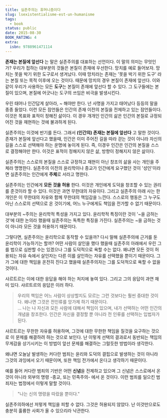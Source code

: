 ```yaml
---
title: 실존주의는 휴머니즘이다
slug: lsexistentialisme-est-un-humanisme
tags:
  - book
status: public
date: 2015-08-30
BOOK_RATING: 4
extra:
  isbn: 9788961471114
---
```


**존재는 본질에 앞선다** 는 말은 실존주의를 대표하는 선언이다. 이 말의 의미는 무엇인가? 우리가 접하는 대부분의 것들은 본질이 존재에 우선한다. 망치를 예로 들어보자. 망치는 못을 박기 위한 도구로서 생겨났다. 이때 망치라는 존재는 '못을 박기 위한 도구' 라는 본질 또는 목적 이후에 오는 것이다. 때문에 망치의 경우 본질이 존재에 앞선다. 이와 같이 우리가 사용하는 모든 **도구**는 본질이 존재에 앞선다 할 수 있다. 그 도구들에는 본질이 있으며, 본질에 어긋나는 도구의 쓰임은 비극을 발생시킨다.

우린 태어나 인간답게 살아라, ~ 해야만 한다. 넌 사명을 가지고 태어났다 등등의 말을 종종 들었다. 이런 모든 잠언들은 인간의 존재 이전의 본질을 전제하고 있는 잠언들이다. 이것은 목표와 표적이 정해진 삶이다. 이 경우 개개인 인간의 삶은 인간의 본질로 규정되어진 것을 재현하는 것에 불과하게 된다. 

실존주의는 이것에 반기를 든다. 그래서 **(인간의) 존재는 본질에 앞선다** 고 말한 것이다. 존재가 본질에 앞선다고 했을때, 인간은 이미 주어진 길을 따라 걷는 것이 아니라 자신의 길을 스스로 선택해야 하는 운명에 놓이게 된다. 즉, 이경우 인간은 인간의 본질을 스스로 결정해야만 한다. 이것은 표적이 정해지지 않은 삶, 방향이 정해지지 않은 삶이다. 

실존주의는 스스로의 본질을 스스로 규정하고 재현이 아닌 창조의 삶을 사는 개인을 주체라 명명한다. 실존주의 이전의 윤리학이나 종교가 인간에게 요구했던 것이 '성인'이라면 실존주의는 인간에게 **주체**로 서라고 명한다.

실존주의는 인간에게 **모든 것을 허용** 한다. 이것은 개인에게 도덕을 창조할 수 있는 권리를 준것이라 할 수 있다. 이것은 과연 무한대의 자유이다. 그리고 실존주의 아래 사는 한 개인은 이 무한대의 자유와 함께 무한대의 책임감을 느낀다. 스스로의 행동은 그 누구도 아닌 스스로의 선택으로 온 것이기에, 어느 누구에게도 책임을 전가할 수 없기 때문이다. 

대부분의 ~주의는 윤리학적 특성을 가지고 있다. 윤리학적 특징이란 것이 '~을 금하는 것'에 대한 논의라 했을때 실존주의는 독특한 특징을 가진다. 실존주의는 ~을 금하는 것이 아니라 모든 것을 허용하기 때문이다. 

그렇다면, 실존주의는 윤리학으로 동작할 수 있을까? 다시 말해 실존주의에 근거를 둔 윤리학이 가능하기는 할까? 어떤 사람이 살인을 했다 했을때 실존주의 아래에서 우린 그를 법으로 심판할 수는 있겠으나 그를 도덕적으로 욕할 수는 없다. 왜냐면 모든 것이 허용되는 자유 속에서 살인자는 다른 이를 살인하는 자유를 선택했을 뿐이기 때문이다. 그가 그에 대한 책임을 온전히 진다고 했을때 실존주의자는 그를 도덕적으로 욕할 수 없을 것이다. 

샤르트르는 이에 대한 응답을 해야 하는 처지에 놓여 있다. 그리고 그의 응답이 과연 재미 있다. 샤르트르의 응답은 이러 하다.

  > 우리의 책임은 어느 사람이 상상할지도 모르는 그런 것보다는 훨씬 중대한 것이다. 왜나면 그것은 전인류를 앙가제 하기 때문이다.  
  ...
  나는 나 자신과 모든 사람에 대해서 책임이 있으며, 내가 선택하는 어떤 인간의 개념을 창조한다. 인간은 자신을 결정할 뿐 아니라 전 인류를 선택하는 입법자가 된다. 
  
샤르트르는 무한한 자유를 허용하며, 그것에 대한 무한한 책임을 질것을 요구하는 것으로 이 문제를 해결하려 하는 것으로 보인다. 난 이렇게 선택의 결과로서 동반되는 책임의 무게감을 상기시키는 이 방법이 앞선 문제를 해결하는 그럴듯한 방법이라 생각한다. 

왜냐면 오늘날 발생하는 커다란 범죄는 윤리와 도덕의 결핍으로 발생하는 것이 아니라 그것의 과잉에서 오기 때문이며, 또한 책임 전가에서 온다고 생각하기 때문이다. 

예를 들어 커다란 범죄의 기반은 어떤 **신념**을 전제하고 있으며 그 신념은 스스로에서 온것이 아니라 외부의 명령 -종교, 또는 민족주의- 에서 온 것이다. 이런 범죄를 일으킨 범죄자는 법정에서 이렇게 말할 것이다. 

  >"나는 신의 명령을 따랐을 뿐이다." 

실존주의하에선 저렇게 책임을 피할 수 없다. 그것은 허용되지 않았다. 난 이것만으로도 충분히 훌륭한 사회가 올 수 있으리라 낙관한다. 
